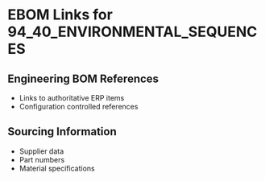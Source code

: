 # EBOM Links for 94_40_ENVIRONMENTAL_SEQUENCES

## Engineering BOM References
- Links to authoritative ERP items
- Configuration controlled references

## Sourcing Information
- Supplier data
- Part numbers
- Material specifications
